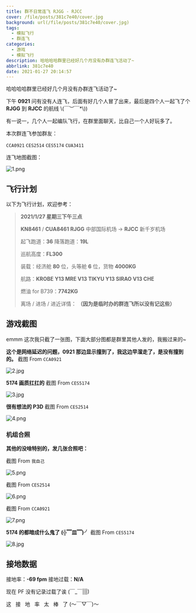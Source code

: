 ```yaml
---
title: 群不日常连飞 RJGG - RJCC
cover: /file/posts/381c7e40/cover.jpg
background: url(/file/posts/381c7e40/cover.jpg)
tags:
  - 模拟飞行
  - 群连飞
categories:
  - 游戏
  - 模拟飞行
description: 哈哈哈哈群里已经好几个月没有办群连飞活动了~
abbrlink: 381c7e40
date: 2021-01-27 20:14:57
---
```


哈哈哈哈群里已经好几个月没有办群连飞活动了~

下午 **0921** 问有没有人连飞，后面有好几个人冒了出来，最后是四个人一起飞了个 **RJGG** 到 **RJCC** 的航线 \\(￣︶￣*\\))

有一说一，几个人一起编队飞行，在群里面聊天，比自己一个人好玩多了。

本次群连飞参加群友：

`CCA0921`
`CES2514`
`CES5174`
`CUA3411`

连飞地图截图：

![1.png](https://i.loli.net/2021/01/27/WxyVAYCaD5IFpnE.png)

## 飞行计划

以下为飞行计划，欢迎参考：

> **2021/1/27 星期三下午三点**
> 
> **KN8461** / **CUA8461**
> **RJGG** 中部国际机场 -> **RJCC** 新千岁机场
> 
> 起飞跑道：**36**
> 降落跑道：**19L**
> 
> 巡航高度：**FL300**
> 
> 装载：经济舱 **80** 位，头等舱 **6** 位，货物 **4000KG**
> 
> 航路：**KROBE Y13 MRE V13 TIKYU Y13 SIRAO V13 CHE**
> 
> 燃油 for B739：**7742KG**
> 
> 离场 / 进场 / 进近详情：
> **（因为是临时办的群连飞所以没有记这些）**

## 游戏截图

emmm 这次我只截了一张图，下面大部分图都是群里其他人发的，我搬过来的~

**这个是网络延迟的问题，0921 那边显示撞到了，我这边早溜走了，是没有撞到的。**
截图 From `CCA0921`

![2.jpg](https://i.loli.net/2021/01/27/wObpr6PTv8t9DjW.jpg)

**5174 画质扛扛的**
截图 From `CES5174`

![3.jpg](https://i.loli.net/2021/01/27/xgwTyFDEdC2b9JR.jpg)

**很有想法的 P3D**
截图 From `CES2514`

![4.png](https://i.loli.net/2021/01/27/xfGFT4BlLWptU7A.png)

### 机组合照

**其他的没啥特别的，发几张合照吧：**

截图 From `我自己`

![5.png](https://i.loli.net/2021/01/27/wnUDqPZGrgTm4oV.png)

截图 From `CES2514`

![6.png](https://i.loli.net/2021/01/27/hr4RiQ3In8wbZ2m.png)

截图 From `CCA0921`

![7.png](https://i.loli.net/2021/01/27/Svm6bFgc3atGQPC.png)

**5174 的都暗成什么鬼了 (╬▔皿▔)╯**
截图 From `CES5174`

![8.jpg](https://i.loli.net/2021/01/27/olcKNbgy6xMaWUL.jpg)

## 接地数据

接地率：**\-69 fpm**
接地过载：**N/A**

现在 PF 没有记录过载了诶 (￣_￣|||)

这&nbsp;&nbsp;&nbsp;接&nbsp;&nbsp;&nbsp;地&nbsp;&nbsp;&nbsp;率&nbsp;&nbsp;&nbsp;太&nbsp;&nbsp;&nbsp;棒&nbsp;&nbsp;&nbsp;了 (～￣▽￣)～